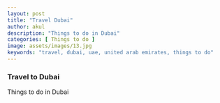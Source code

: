 ```yaml
---
layout: post
title: "Travel Dubai"
author: akul
description: "Things to do in Dubai"
categories: [ Things to do ]
image: assets/images/13.jpg
keywords: "travel, dubai, uae, united arab emirates, things to do"
---
```


### Travel to Dubai

Things to do in Dubai